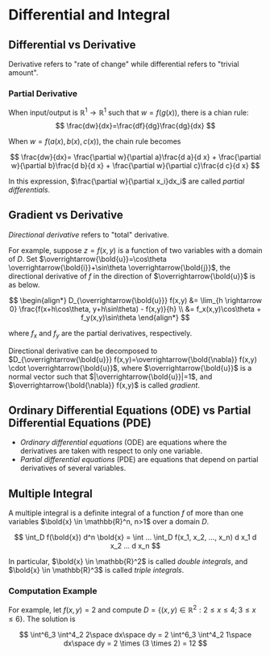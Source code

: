 # Differential and Integral

## Differential vs Derivative

Derivative refers to "rate of change" while differential refers to "trivial amount".

### Partial Derivative

When input/output is $\mathbb{R}^1 \rightarrow \mathbb{R}^1$ such that $w=f\big(g(x)\big)$, there is a chian rule:
$$
\frac{dw}{dx}=\frac{df}{dg}\frac{dg}{dx}
$$

When $w=f\big(a(x),b(x),c(x)\big)$, the chain rule becomes

$$
\frac{dw}{dx}=
\frac{\partial w}{\partial a}\frac{d a}{d x} +
\frac{\partial w}{\partial b}\frac{d b}{d x} +
\frac{\partial w}{\partial c}\frac{d c}{d x}
$$

In this expression, $\frac{\partial w}{\partial x_i}dx_i$ are called *partial differentials*.

## Gradient vs Derivative

*Directional derivative* refers to "total" derivative.

For example, suppose $z=f(x,y)$ is a function of two variables with a domain of $D$. Set $\overrightarrow{\bold{u}}=\cos\theta \overrightarrow{\bold{i}}+\sin\theta \overrightarrow{\bold{j}}$, the directional derivative of $f$ in the direction of $\overrightarrow{\bold{u}}$ is as below.

$$
\begin{align*}
D_{\overrightarrow{\bold{u}}} f(x,y) &=
\lim_{h \rightarrow 0} \frac{f(x+h\cos\theta, y+h\sin\theta) - f(x,y)}{h}
\\ &=
f_x(x,y)\cos\theta + f_y(x,y)\sin\theta
\end{align*}
$$

where $f_x$ and $f_y$ are the partial derivatives, respectively.

Directional derivative can be decomposed to
$D_{\overrightarrow{\bold{u}}} f(x,y)=\overrightarrow{\bold{\nabla}} f(x,y) \cdot \overrightarrow{\bold{u}}$, where $\overrightarrow{\bold{u}}$ is a normal vector such that $|\overrightarrow{\bold{u}}|=1$, and $\overrightarrow{\bold{\nabla}} f(x,y)$ is called *gradient*.

## Ordinary Differential Equations (ODE) vs Partial Differential Equations (PDE)

* *Ordinary differential equations* (ODE) are equations where the derivatives are taken with respect to only one variable.
* *Partial differential equations* (PDE) are equations that depend on partial derivatives of several variables.

## Multiple Integral

A multiple integral is a definite integral of a function $f$ of more than one variables $\bold{x} \in \mathbb{R}^n, n>1$ over a domain $D$.

$$
\int_D f(\bold{x}) d^n \bold{x} =
\int ... \int_D f(x_1, x_2, ..., x_n) d x_1 d x_2 ... d x_n
$$

In particular, $\bold{x} \in \mathbb{R}^2$ is called *double integrals*, and $\bold{x} \in \mathbb{R}^3$ is called *triple integrals*.

### Computation Example

For example, let $f(x,y)=2$ and compute $D=\{ (x,y) \in \mathbb{R}^2: 2 \le x \le 4; 3 \le x \le 6 \}$.
The solution is

$$
\int^6_3 \int^4_2 2\space dx\space dy =
2 \int^6_3 \int^4_2 1\space dx\space dy =
2 \times (3 \times 2) =
12
$$